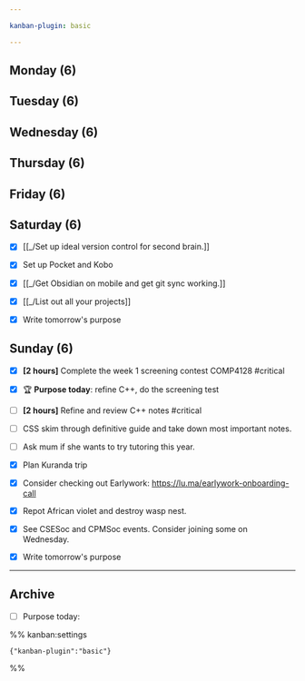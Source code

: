 ```yaml
---

kanban-plugin: basic

---
```


## Monday (6)



## Tuesday (6)



## Wednesday (6)



## Thursday (6)



## Friday (6)



## Saturday (6)

- [x] [[_/Set up ideal version control for second brain.]]
- [x] Set up Pocket and Kobo
- [x] [[_/Get Obsidian on mobile and get git sync working.]]
- [x] [[_/List out all your projects]]
- [x] Write tomorrow's purpose


## Sunday (6)

- [x] **[2 hours]** Complete the week 1 screening contest COMP4128 #critical
- [x] 🏆 **Purpose today**: refine C++, do the screening test
- [ ] **[2 hours]** Refine and review C++ notes #critical
- [ ] CSS skim through definitive guide and take down most important notes.
- [ ] Ask mum if she wants to try tutoring this year.
- [x] Plan Kuranda trip
- [x] Consider checking out Earlywork: https://lu.ma/earlywork-onboarding-call
- [x] Repot African violet and destroy wasp nest.
- [x] See CSESoc and CPMSoc events. Consider joining some on Wednesday.
- [x] Write tomorrow's purpose


***

## Archive

- [ ] Purpose today:

%% kanban:settings
```
{"kanban-plugin":"basic"}
```
%%